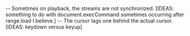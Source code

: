 -- Sometimes on playback, the streams are not synchronized.
	[IDEAS: something to do with document.execCommand sometimes occurring after range.load I believe.]
-- The cursor lags one behind the actual cursor.
	[IDEAS: keydown versus keyup]

